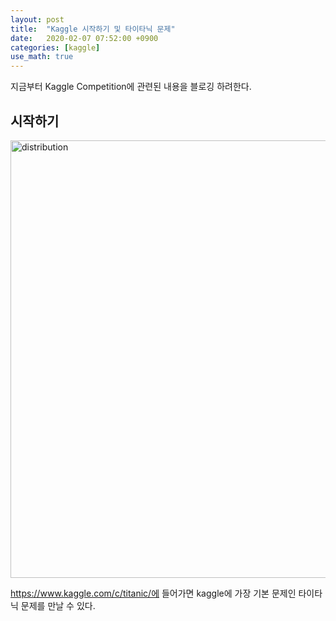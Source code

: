 ```yaml
---
layout: post
title:  "Kaggle 시작하기 및 타이타닉 문제"
date:   2020-02-07 07:52:00 +0900
categories: [kaggle]
use_math: true
---
```


지금부터 Kaggle Competition에 관련된 내용을 블로깅 하려한다.

## 시작하기

<img src="https://raw.githubusercontent.com/jsstar522/jsstar522.github.io/master/static/img/_posts/20200207/1.png" alt="distribution" style="display:block; width:700px; margin: 0 auto;"/>

https://www.kaggle.com/c/titanic/에 들어가면 kaggle에 가장 기본 문제인 타이타닉 문제를 만날 수 있다.